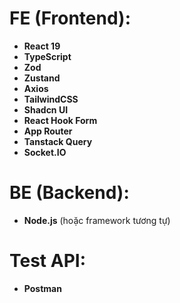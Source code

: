 # FE (Frontend):

- **React 19**
- **TypeScript**
- **Zod**
- **Zustand**
- **Axios**
- **TailwindCSS**
- **Shadcn UI**
- **React Hook Form**
- **App Router**
- **Tanstack Query**
- **Socket.IO**

# BE (Backend):

- **Node.js** (hoặc framework tương tự)

# Test API:

- **Postman**
